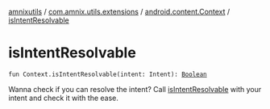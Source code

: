 [amnixutils](../../index.md) / [com.amnix.utils.extensions](../index.md) / [android.content.Context](index.md) / [isIntentResolvable](./is-intent-resolvable.md)

# isIntentResolvable

`fun Context.isIntentResolvable(intent: Intent): `[`Boolean`](https://kotlinlang.org/api/latest/jvm/stdlib/kotlin/-boolean/index.html)

Wanna check if you can resolve the intent? Call [isIntentResolvable](./is-intent-resolvable.md) with your intent and check it with the ease.

